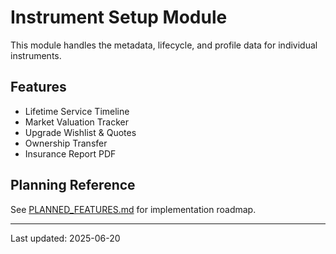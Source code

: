 # Instrument Setup Module

This module handles the metadata, lifecycle, and profile data for individual instruments.

## Features
- Lifetime Service Timeline
- Market Valuation Tracker
- Upgrade Wishlist & Quotes
- Ownership Transfer
- Insurance Report PDF

## Planning Reference
See [PLANNED_FEATURES.md](./PLANNED_FEATURES.md) for implementation roadmap.

---
Last updated: 2025-06-20
